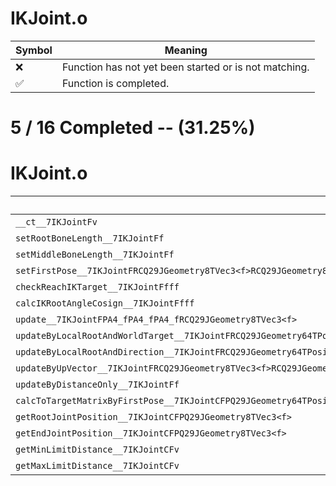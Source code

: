 # IKJoint.o
| Symbol | Meaning 
| ------------- | ------------- 
| :x: | Function has not yet been started or is not matching. 
| :white_check_mark: | Function is completed. 


# 5 / 16 Completed -- (31.25%)
# IKJoint.o
| Symbol | Decompiled? |
| ------------- | ------------- |
| `__ct__7IKJointFv` | :white_check_mark: |
| `setRootBoneLength__7IKJointFf` | :white_check_mark: |
| `setMiddleBoneLength__7IKJointFf` | :white_check_mark: |
| `setFirstPose__7IKJointFRCQ29JGeometry8TVec3<f>RCQ29JGeometry8TVec3<f>` | :white_check_mark: |
| `checkReachIKTarget__7IKJointFfff` | :white_check_mark: |
| `calcIKRootAngleCosign__7IKJointFfff` | :x: |
| `update__7IKJointFPA4_fPA4_fPA4_fRCQ29JGeometry8TVec3<f>` | :x: |
| `updateByLocalRootAndWorldTarget__7IKJointFRCQ29JGeometry64TPosition3<Q29JGeometry38TMatrix34<Q29JGeometry13SMatrix34C<f>>>RCQ29JGeometry8TVec3<f>RCQ29JGeometry8TVec3<f>` | :x: |
| `updateByLocalRootAndDirection__7IKJointFRCQ29JGeometry64TPosition3<Q29JGeometry38TMatrix34<Q29JGeometry13SMatrix34C<f>>>RCQ29JGeometry8TVec3<f>RCQ29JGeometry8TVec3<f>` | :x: |
| `updateByUpVector__7IKJointFRCQ29JGeometry8TVec3<f>RCQ29JGeometry8TVec3<f>RCQ29JGeometry8TVec3<f>` | :x: |
| `updateByDistanceOnly__7IKJointFf` | :x: |
| `calcToTargetMatrixByFirstPose__7IKJointCFPQ29JGeometry64TPosition3<Q29JGeometry38TMatrix34<Q29JGeometry13SMatrix34C<f>>>RCQ29JGeometry64TPosition3<Q29JGeometry38TMatrix34<Q29JGeometry13SMatrix34C<f>>>RCQ29JGeometry8TVec3<f>RCQ29JGeometry8TVec3<f>` | :x: |
| `getRootJointPosition__7IKJointCFPQ29JGeometry8TVec3<f>` | :x: |
| `getEndJointPosition__7IKJointCFPQ29JGeometry8TVec3<f>` | :x: |
| `getMinLimitDistance__7IKJointCFv` | :x: |
| `getMaxLimitDistance__7IKJointCFv` | :x: |

